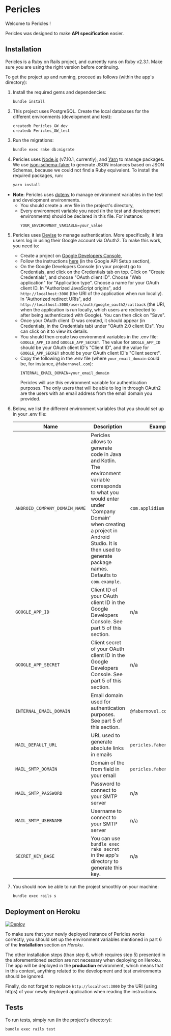 # Pericles

Welcome to Pericles !

Pericles was designed to make **API specification** easier.

## Installation

Pericles is a Ruby on Rails project, and currently runs on Ruby v2.3.1. Make sure you are using the right version before
 continuing.

To get the project up and running, proceed as follows (within the app's directory):

1. Install the required gems and dependencies:
   ```sh
   bundle install
   ```

2. This project uses PostgreSQL. Create the local databases for the different environments (development and test):
   ```sh
   createdb Pericles_GW_dev
   createdb Pericles_GW_test
   ```

3. Run the migrations:
   ```sh
   bundle exec rake db:migrate
   ```

4. Pericles uses [Node.js](https://nodejs.org) (v7.10.1, currently), and [Yarn](https://yarnpkg.com) to manage packages. We use
 [json-schema-faker](https://github.com/json-schema-faker/json-schema-faker) to generate JSON instances based on JSON Schemas,
 because we could not find a Ruby equivalent. To install the required packages, run:
   ```sh
   yarn install
   ```

* **Note**: Pericles uses [dotenv](https://github.com/bkeepers/dotenv) to manage environment variables in the test and development
 environments.
   * You should create a .env file in the project's directory,
   * Every environment variable you need (in the test and development environments) should be declared in this file. For instance:
      ```
      YOUR_ENVIRONMENT_VARIABLE=your_value
      ```

5. Pericles uses [Devise](https://github.com/plataformatec/devise) to manage authentication. More specifically, it lets users log
 in using their Google account via OAuth2. To make this work, you need to:
   * Create a project on [Google Developers Console](https://console.developers.google.com),
   * Follow the instructions [here](https://github.com/zquestz/omniauth-google-oauth2#google-api-setup) (in the Google API
    Setup section),
   * On the Google Developers Console (in your project) go to Credentials, and click on the Credentials tab on top. Click on
    "Create Credentials", and choose "OAuth client ID". Choose "Web application" for "Application type". Choose a name for your
    OAuth client ID. In "Authorized JavaScript origins", add `http://localhost:3000` (the URI of the application when run
    locally). In "Authorized redirect URIs", add `http://localhost:3000/users/auth/google_oauth2/callback` (the URI, when the
    application is run locally, which users are redirected to after being authenticated with Google). You can then click on
    "Save".
   * Once your OAuth client ID was created, it should appear (in Credentials, in the Credentials tab) under
    "OAuth 2.0 client IDs". You can click on it to view its details.
   * You should then create two environment variables in the .env file: `GOOGLE_APP_ID` and `GOOGLE_APP_SECRET`. The value for
    `GOOGLE_APP_ID` should be your OAuth client ID's "Client ID", and the value for `GOOGLE_APP_SECRET` should be your OAuth
    client ID's "Client secret".
   * Copy the following in the .env file (where `your_email_domain` could be, for instance, `@fabernovel.com`):
      ```
      INTERNAL_EMAIL_DOMAIN=your_email_domain
      ```
      Pericles will use this environment variable for authentication purposes. The only users that will be able to log in through
       OAuth2 are the users with an email address from the email domain you provided.

6. Below, we list the different environment variables that you should set up in your .env file:

   Name | Description | Example
   --- | --- | ---
   `ANDROID_COMPANY_DOMAIN_NAME` | Pericles allows to generate code in Java and Kotlin. The environment variable corresponds to what you would enter under 'Company Domain' when creating a project in Android Studio. It is then used to generate package names. Defaults to `com.example`. | `com.applidium`
   `GOOGLE_APP_ID` | Client ID of your OAuth client ID in the Google Developers Console. See part 5 of this section. | n/a
   `GOOGLE_APP_SECRET` | Client secret of your OAuth client ID in the Google Developers Console. See part 5 of this section. | n/a
   `INTERNAL_EMAIL_DOMAIN` | Email domain used for authentication purposes. See part 5 of this section. | `@fabernovel.com`
   `MAIL_DEFAULT_URL` | URL used to generate absolute links in emails | `pericles.fabernovel.com`
   `MAIL_SMTP_DOMAIN` | Domain of the from field in your email | `pericles.fabernovel.com`
   `MAIL_SMTP_PASSWORD` | Password to connect to your SMTP server | n/a
   `MAIL_SMTP_USERNAME` | Username to connect to your SMTP server | n/a
   `SECRET_KEY_BASE` | You can use `bundle exec rake secret` in the app's directory to generate this key. | n/a

7. You should now be able to run the project smoothly on your machine:
   ```sh
   bundle exec rails s
   ```

## Deployment on Heroku

[![Deploy](https://www.herokucdn.com/deploy/button.png)](https://heroku.com/deploy)

To make sure that your newly deployed instance of Pericles works correctly, you should set up the environment variables mentioned
 in part 6 of the **Installation** section *on Heroku*.

The other installation steps (than step 6, which requires step 5) presented in the aforementioned section are not necessary when
 deploying on Heroku. The app will be deployed in the **production** environment, which means that in this context, anything
 related to the development and test environments should be ignored.

Finally, do not forget to replace `http://localhost:3000` by the URI (using https) of your newly deployed application when reading
 the instructions.

## Tests

To run tests, simply run (in the project's directory):
```sh
bundle exec rails test
```
